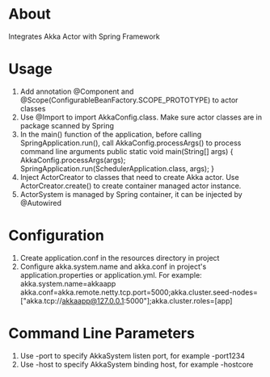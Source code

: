 # About
Integrates Akka Actor with Spring Framework

# Usage

1. Add annotation @Component and @Scope(ConfigurableBeanFactory.SCOPE_PROTOTYPE) to actor classes
2. Use @Import to import AkkaConfig.class. Make sure actor classes are in package scanned by Spring
3. In the main() function of the application, before calling SpringApplication.run(), call AkkaConfig.processArgs() to process command line arguments
    public static void main(String[] args) {
        AkkaConfig.processArgs(args);
        SpringApplication.run(SchedulerApplication.class, args);
    }
4. Inject ActorCreator to classes that need to create Akka actor. Use ActorCreator.create() to create container managed actor instance.
5. ActorSystem is managed by Spring container, it can be injected by @Autowired

# Configuration
1. Create application.conf in the resources directory in project
2. Configure akka.system.name and akka.conf in project's application.properties or application.yml. For example:
        akka.system.name=akkaapp
        akka.conf=akka.remote.netty.tcp.port=5000;akka.cluster.seed-nodes=["akka.tcp://akkaapp@127.0.0.1:5000"];akka.cluster.roles=[app]

# Command Line Parameters
1. Use -port to specify AkkaSystem listen port, for example -port1234
2. Use -host to specify AkkaSystem binding host, for example -hostcore
